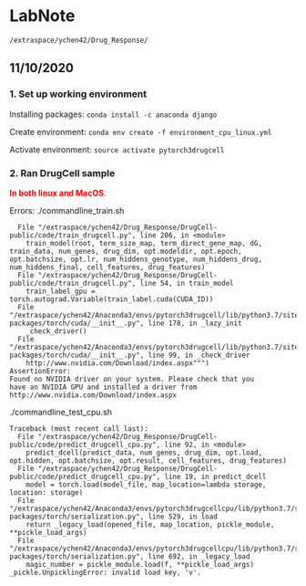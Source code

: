 # LabNote
```/extraspace/ychen42/Drug_Response/```
## 11/10/2020
### 1. Set up working environment
 Installing packages: ```conda install -c anaconda django```
 
 Create environment: ```conda env create -f environment_cpu_linux.yml```
 
 Activate environment: ```source activate pytorch3drugcell```

### 2. Ran DrugCell sample
<span style="color:red">**In both linux and MacOS**</span>.

Errors:
./commandline_train.sh
```
  File "/extraspace/ychen42/Drug_Response/DrugCell-public/code/train_drugcell.py", line 206, in <module>
    train_model(root, term_size_map, term_direct_gene_map, dG, train_data, num_genes, drug_dim, opt.modeldir, opt.epoch, opt.batchsize, opt.lr, num_hiddens_genotype, num_hiddens_drug, num_hiddens_final, cell_features, drug_features)
  File "/extraspace/ychen42/Drug_Response/DrugCell-public/code/train_drugcell.py", line 54, in train_model
    train_label_gpu = torch.autograd.Variable(train_label.cuda(CUDA_ID))
  File "/extraspace/ychen42/Anaconda3/envs/pytorch3drugcell/lib/python3.7/site-packages/torch/cuda/__init__.py", line 178, in _lazy_init
    _check_driver()
  File "/extraspace/ychen42/Anaconda3/envs/pytorch3drugcell/lib/python3.7/site-packages/torch/cuda/__init__.py", line 99, in _check_driver
    http://www.nvidia.com/Download/index.aspx""")
AssertionError:
Found no NVIDIA driver on your system. Please check that you
have an NVIDIA GPU and installed a driver from
http://www.nvidia.com/Download/index.aspx
```

./commandline_test_cpu.sh
```
Traceback (most recent call last):
  File "/extraspace/ychen42/Drug_Response/DrugCell-public/code/predict_drugcell_cpu.py", line 92, in <module>
    predict_dcell(predict_data, num_genes, drug_dim, opt.load, opt.hidden, opt.batchsize, opt.result, cell_features, drug_features)
  File "/extraspace/ychen42/Drug_Response/DrugCell-public/code/predict_drugcell_cpu.py", line 19, in predict_dcell
    model = torch.load(model_file, map_location=lambda storage, location: storage)
  File "/extraspace/ychen42/Anaconda3/envs/pytorch3drugcellcpu/lib/python3.7/site-packages/torch/serialization.py", line 529, in load
    return _legacy_load(opened_file, map_location, pickle_module, **pickle_load_args)
  File "/extraspace/ychen42/Anaconda3/envs/pytorch3drugcellcpu/lib/python3.7/site-packages/torch/serialization.py", line 692, in _legacy_load
    magic_number = pickle_module.load(f, **pickle_load_args)
_pickle.UnpicklingError: invalid load key, 'v'.

```



